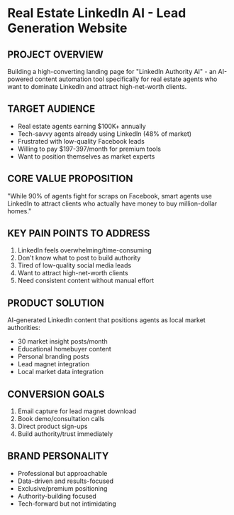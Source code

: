 # Real Estate LinkedIn AI - Lead Generation Website

## PROJECT OVERVIEW
Building a high-converting landing page for "LinkedIn Authority AI" - an AI-powered content automation tool specifically for real estate agents who want to dominate LinkedIn and attract high-net-worth clients.

## TARGET AUDIENCE
- Real estate agents earning $100K+ annually
- Tech-savvy agents already using LinkedIn (48% of market)
- Frustrated with low-quality Facebook leads
- Willing to pay $197-397/month for premium tools
- Want to position themselves as market experts

## CORE VALUE PROPOSITION
"While 90% of agents fight for scraps on Facebook, smart agents use LinkedIn to attract clients who actually have money to buy million-dollar homes."

## KEY PAIN POINTS TO ADDRESS
1. LinkedIn feels overwhelming/time-consuming
2. Don't know what to post to build authority
3. Tired of low-quality social media leads
4. Want to attract high-net-worth clients
5. Need consistent content without manual effort

## PRODUCT SOLUTION
AI-generated LinkedIn content that positions agents as local market authorities:
- 30 market insight posts/month
- Educational homebuyer content
- Personal branding posts
- Lead magnet integration
- Local market data integration

## CONVERSION GOALS
1. Email capture for lead magnet download
2. Book demo/consultation calls
3. Direct product sign-ups
4. Build authority/trust immediately

## BRAND PERSONALITY
- Professional but approachable
- Data-driven and results-focused
- Exclusive/premium positioning
- Authority-building focused
- Tech-forward but not intimidating
